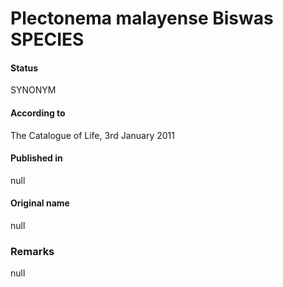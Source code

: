 Plectonema malayense Biswas SPECIES
=======

#### Status
SYNONYM

#### According to
The Catalogue of Life, 3rd January 2011

#### Published in
null

#### Original name
null

### Remarks
null